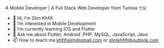A Mobile Developer | A Full Stack Web Developer from Tunisia 🇹🇳
- 👋 Hi, I’m Slim Khfifi
- 👀 I’m interested in Mobile Development 
- 🌱 I’m currently learning IOS and Flutter 
- 💬 Ask me about Flutter, Android ,PHP, MySQL, JavaScript, Java
- 📫 How to reach me khfifislim@gmail.com or slimkhfifi@outlook.com

